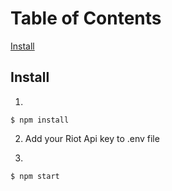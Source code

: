 # Table of Contents

[Install](#install)

## Install

1. 
```
$ npm install
```

2. Add your Riot Api key to .env file

3. 
```
$ npm start
```